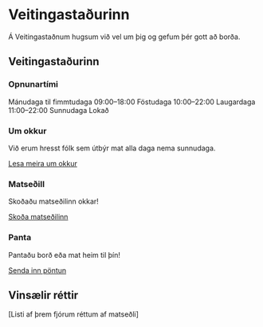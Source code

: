 # Veitingastaðurinn

Á Veitingastaðnum hugsum við vel um þig og gefum þér gott að borða.

## Veitingastaðurinn

### Opnunartími

Mánudaga til fimmtudaga
  09:00–18:00
Föstudaga
  10:00–22:00
Laugardaga
  11:00–22:00
Sunnudaga
  Lokað

### Um okkur

Við erum hresst fólk sem útbýr mat alla daga nema sunnudaga.

[Lesa meira um okkur](UmVeitingarstadinn.html)

### Matseðill

Skoðaðu matseðilinn okkar!

[Skoða matseðilinn](Matsedilssida.html)

### Panta

Pantaðu borð eða mat heim til þín!

[Senda inn pöntun](pontunarsida.html)

## Vinsælir réttir

[Listi af þrem fjórum réttum af matseðli]
